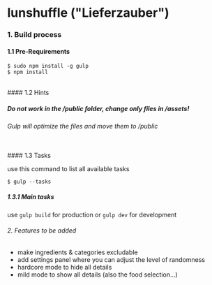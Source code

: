 # lunshuffle ("Lieferzauber")

### 1. Build process

#### 1.1 Pre-Requirements

```
$ sudo npm install -g gulp
$ npm install
```

<br>
#### 1.2 Hints

##### Do not work in the /public folder, change only files in /assets!
###### Gulp will optimize the files and move them to /public

<br>
#### 1.3 Tasks

use this command to list all available tasks

```
$ gulp --tasks
```

##### 1.3.1 Main tasks

use `gulp build` for production or `gulp dev` for development


###### 2. Features to be added

- make ingredients & categories excludable
- add settings panel where you can adjust the level of randomness
- hardcore mode to hide all details
- mild mode to show all details (also the food selection...)